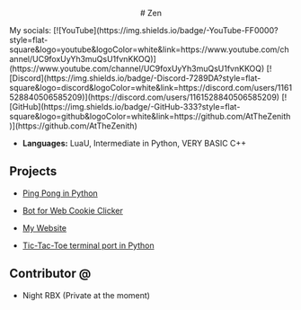 <p align="center">
  # Zen
</p>
My socials: [![YouTube](https://img.shields.io/badge/-YouTube-FF0000?style=flat-square&logo=youtube&logoColor=white&link=https://www.youtube.com/channel/UC9foxUyYh3muQsU1fvnKKOQ)](https://www.youtube.com/channel/UC9foxUyYh3muQsU1fvnKKOQ) [![Discord](https://img.shields.io/badge/-Discord-7289DA?style=flat-square&logo=discord&logoColor=white&link=https://discord.com/users/1161528840506585209)](https://discord.com/users/1161528840506585209) [![GitHub](https://img.shields.io/badge/-GitHub-333?style=flat-square&logo=github&logoColor=white&link=https://github.com/AtTheZenith)](https://github.com/AtTheZenith)

- **Languages:** LuaU, Intermediate in Python, VERY BASIC C++

## Projects

- [Ping Pong in Python](https://github.com/AtTheZenith/ping-pong)

- [Bot for Web Cookie Clicker](https://github.com/AtTheZenith/ccwebbot)
  
- [My Website](https://github.com/AtTheZenith/atthezenith.github.io)

- [Tic-Tac-Toe terminal port in Python](https://github.com/AtTheZenith/tic-tac-toe)

## Contributor @

- Night RBX (Private at the moment)
